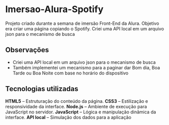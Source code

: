 # Imersao-Alura-Spotify

Projeto criado durante a semana de imersão Front-End da Alura.
Objetivo era criar uma página copiando o Spotify.
Criei uma API local em um arquivo json para o mecanismo de busca

## Observações
- Criei uma API local em um arquivo json para o mecanismo de busca
- Também implementei um mecanismo para a paginar dar Bom dia, Boa Tarde ou Boa Noite com base no horário do dispositivo

## Tecnologias utilizadas 
**HTML5** – Estruturação do conteúdo da página.
**CSS3** – Estilização e responsividade da interface.
**Node.js** – Ambiente de execução para JavaScript no servidor.
**JavaScript** – Lógica e manipulação dinâmica da interface.
**API local** – Simulação dos dados para a aplicação
